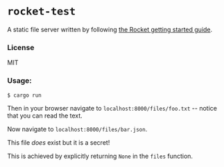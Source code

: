 # `rocket-test`

A static file server written by following [the Rocket getting started guide](https://rocket.rs/guide/requests/).

### License

MIT

### Usage:

```
$ cargo run
```

Then in your browser navigate to `localhost:8000/files/foo.txt` -- notice that you can read the text.

Now navigate to `localhost:8000/files/bar.json`.

This file _does_ exist but it is a secret!

This is achieved by explicitly returning `None` in the `files` function.